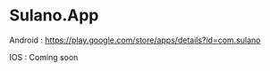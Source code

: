 # Sulano.App

Android : https://play.google.com/store/apps/details?id=com.sulano

IOS : Coming soon
